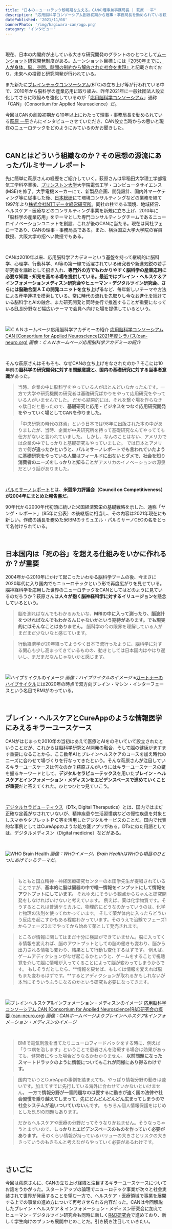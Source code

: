 ```yaml
---
title: "日本のニューロテック黎明期を支える。CANの理事兼事務局長 | 萩原 一平"
description: "応用脳科学コンソーシアム創設初期から理事・事務局長を勤められている萩原 一平さんにインタビューさせていただき、CAN設立当時からの思いと、現在のニューロテックをどのようにみているのかお聞きした。"
datePublished: '2021/11/08'
bannerPhoto: '/img/hagiwara-can/ogp.png'
category: "インタビュー"
---
```


&nbsp;

現在、日本の内閣府が出している大きな研究開発のグラントのひとつとして[ムーンショット研究開発制度](https://descartes-search.com/media/moonshot/)がある。ムーンショット目標１には[『2050年までに、人が身体、脳、空間、時間の制約から解放された社会を実現』](https://www8.cao.go.jp/cstp/moonshot/sub1.html)と記載されており、未来への投資と研究開発が行われている。

また新たに[ブレインテックコンソーシアム](https://brain-tech.jp/)(BTC)の立ち上げ等が行われている中で、2010年から脳科学の産業応用に取り組み、昨年2021年に一般社団法人設立化してさらに取組みを強化しているのが「[応用脳科学コンソーシアム](https://www.can-neuro.org/)」通称「CAN」（Consortium for Applied Neuroscience）だ。

今回はCANの創設初期から10年以上にわたって理事・事務局長を勤められている[萩原 一平](https://www.can-neuro.org/academy/basic1_1.html)さんにインタビューさせていただき、CAN設立当時からの思いと現在のニューロテックをどのようにみているのかお聞きした。

&nbsp;


## CANとはどういう組織なのか？その思想の源流にあったパルミサーノレポート

先に簡単に萩原さんの経歴をご紹介していく。萩原さんは早稲田大学理工学部電気工学科卒業後、[プリンストン大学](https://ja.wikipedia.org/wiki/%E3%83%97%E3%83%AA%E3%83%B3%E3%82%B9%E3%83%88%E3%83%B3%E5%A4%A7%E5%AD%A6)大学院電気工学・コンピュータサイエンス(MSE)を修了。大手電機メーカーにて、新製品企画、開発設計、国内外マーケティング等に従事した後、[日本総研](https://www.jri.co.jp/)にて環境コンサルティングなどの業務を経て1997年より[株式会社NTTデータ経営研究所](https://www.nttdata-strategy.com/)。同社の柱である環境、地域経営、ヘルスケア・医療などのコンサルティング事業を新規に立ち上げ、2010年に「脳科学の産業応用」をテーマとした専門コンサルティングチームであるニューロイノベーションユニットを創設、これが後のCANに当たる。現在は同社フェローであり、CANの理事・事務局長である。また、横浜国立大学大学院の客員教授、大阪大学の招へい教授でもある。

&nbsp;

CANは2010年以来、応用脳科学アカデミーという基盤を持って継続的に脳科学、心理学、行動科学、AI等の第一線で活躍されている研究者や新進気鋭の若手研究者を講師として招き入れ、**専門外の方でもわかりやすく脳科学の産業応用に必要な知識・知見を高める場を提供している。最近ではブレイン・ヘルスケ＆アインフォメーションメディスン研究会やヒューマン・デジタルツイン研究会、さらには脳融合型ＡＩの開発ユニットを立ち上げる**など、毎年新しいテーマや方法による産学連携を模索している。常に時代の流れを先取りし今なお進化を続けている脳科学とAIの融合、また研究開発と同時並行で推進することが重要になっている[ELSI](https://elsi.osaka-u.ac.jp/what_elsi)分野など幅広いテーマで会員へ向けた場を提供しているという。

&nbsp;

![ＣＡＮホームページ応用脳科学アカデミーの紹介](https://www.can-neuro.org/consortium/img/units.png)
[応用脳科学コンソーシアム CAN [Consortium for Applied Neuroscience]2021年度シラバス(can-neuro.org)](https://www.can-neuro.org/academy/index.html)
_画像：ＣＡＮホームページ応用脳科学アカデミーの紹介_

&nbsp;

そんな萩原さんはそもそも、なぜCANの立ち上げをなされたのか？そこには10年前の**脳科学の研究開発に対する問題意識と、国内の基礎研究に対する当事者意識**があった。

> 当時、企業の中に脳科学をやっている人がほとんどいなかったんです。一方で大学や研究機関の研究者は基礎研究ばかりをやって応用研究をやっている人がいませんでした。
> だから結果的には、それを繋ぐ場を作らなきゃ駄目だと思ったので、**基礎研究と応用・ビジネスをつなぐ応用研究開発をやっていく場としてCANを作りました。** 

> 「中央研究の時代の終焉」という日本では98年に出版された本の中がありましたが、当時、企業が中央研究所を持って基礎研究なんてやってても仕方がないと言われていました。
> しかし、なんのことはない、アメリカでは企業の中でしっかりと基礎研究もやっていました。
> では日本とアメリカで**何が違ったかというと、パルミサーノレポートでも言われていたように基礎研究をやっている人間はフィールドに出ないとダメで、社会を知り消費者のニーズをしっかりと知ること**がアメリカのイノベーションの源泉だという話がありました。

&nbsp;

[パルミサーノレポート](https://xtech.nikkei.com/it/free/NC/TOKU2/20041228/1/)とは、**米競争力評議会（Council on Competitiveness）が2004年にまとめた報告書だ。**

90年代から2000年代初頭に続いた米国経済繁栄の基礎戦略を示した、通称「ヤング・レポート」（85年に公表）の後継版に相当し、その内容は2021年現在にも新しい。作成の議長を務めた米IBMのサミュエル・パルミサーノCEOの名をとって名付けられている。

&nbsp;

## 日本国内は「死の谷」を超える仕組みをいかに作れるか？が重要

2004年から2010年にかけて起こったいわゆる脳科学ブームの後、今まさに2020年代に入り国内でもニューロテックという形で再度広がりを見せている。脳神経科学を応用した世界のニューロテックをCANとしてはどのように見ているのだろうか？萩原さんは**人々が抱く脳神経科学に対するイリュージョン**を懸念しているという。

> 脳を測ればなんでもわかるみたいな、**MRIの中に入って測ったり、脳波計をつければなんでもわかるんじゃないかという期待があります。でも現実的にはそんなことはありません。**
> 脳科学の今の限界を理解している人がまだまだ少ないなと感じています。

> 行動経済学が20年経ってようやく日本で流行ったように、脳科学に対する関心も少し高まってきているものの、動きとしては日本国内はやはり遅いし、まだまだなんじゃないかと感じます。

&nbsp;

![ハイプサイクルのイメージ](https://japan.cnet.com/storage/2020/08/24/49f2e6b91a29c84dbc60091968018efd/2020_08_24_sato_nobuhiko_015_image_01.jpg)
_画像：ハイプサイクルのイメージ_
※[ガートナーのハイプサイクル](https://www.gartner.co.jp/ja/newsroom/press-releases/pr-20200819)には2020年の時点で双方向ブレイン・マシン・インターフェースという名目でBMIがのっている。

&nbsp;

## ブレイン・ヘルスケアとCureAppのような情報医学にみえるキラーユースケース

CANがはじまった2010年の当初はあえて医療とAIをのぞいていて設立されたということだが、これからは脳科学研究とAI開発の融合、そして脳の健康がますます重要になることから、ここ数年AIとブレインヘルスケアのコースを加え時代のニーズに合わせて場づくりを行なってきたという。そんな萩原さんが注目しているキラーユースケースは何なのか？萩原さんがいうにはキラーユースケースの鍵を握るキーワードとして、**デジタルセラピューテックス**を用いた**ブレイン・ヘルスケアとインフォメーション・メディスンをエビデンスベースで進めていくことが重要**だと答えてくれた。ひとつひとつ見ていこう。

&nbsp;

[デジタルセラピューティクス](https://www.sbbit.jp/article/cont1/52514)（DTx, Digital Theraputics）とは、国内ではまだ正確な定義がなされていないが、精神疾患や生活習慣病などの慢性疾患を対象としスマホやタブレットＰＣ等を活用したデジタルサービスのことだ。国内で代表的な事例としてはCureAppのような処方箋アプリがある。DTxに似た用語としては、デジタルメディスン（Digital medicine）などがある。

&nbsp;

![WHO Brain Health](https://www.who.int/images/default-source/health-topics/mental-health/cip_day2_35_low_resolution.tmb-1920v.jpg?sfvrsn=76460839_2)
_画像：WHOイメージ。Brain HealthはWHOも項目のひとつにあげているテーマだ。_

&nbsp;

> もともと国立精神・神経医療研究センターの本田学先生が提唱されていることですが、**基本的に脳は臓器の中で唯一情報をインプットにして情報をアウトプットにしています。**
> それゆえにそういう観点からちゃんと研究開発をしなければいけないと考えています。
> 例えば、薬は化学物質です。そうするとこれは普通ケミカルに、物理的にどうなのかっていうのは、化学と物理の法則を使ってわかっています。
> そして薬が体内に入ったらどういう反応を起こすかもある程度わかっています。そのうえで治験でフェーズ1からフェーズ3までやってから始めて薬として発売されます。


> ところが情報に関してはまだ十分に検証ができていません。脳に入ってくる情報を変えれば、脳のアウトプットとしての脳の働きも変わり、脳から出力される情報も変わり、結果として行動も変化するはずです。
> 例えば、ゲームアディクションがなぜ起こるかというと、ゲームをすることで視聴覚を介して脳に情報が入ってくることによって脳が変わってしまうからです。
> もしそうだとしたら、**情報を戻せば、もしくは情報を変えれば脳もまた変わるはずです。**するとアディクションが取れるかもしれないが本当にそういうふうになるのかという研究も必要になってきます。

&nbsp;

![ブレインヘルスケア&インフォメーション・メディスンのイメージ](https://www.can-neuro.org/consortium/img/rd_bhim_activities.png)
[応用脳科学コンソーシアム CAN [Consortium for Applied Neuroscience]R&D研究会の概要 (can-neuro.org)](https://www.can-neuro.org/consortium/rd.html)
_画像：CANホームページよりブレインヘルスケア&インフォメーション・メディスンのイメージ_


&nbsp;

> BMIで電気刺激を当てたりニューロフィードバックをする時に、例えば「うつ病を治します」ということで患者さんを治療する場合は効果があっても、健常者にやった場合どうなるかわかりません。
> **以前問題になったスマートドラックのように情報についてもこれが同様にあり得るわけです。**

> 国内でいうとCureAppの事例を踏まえても、やっぱり情報分野の動きは速いです。加えてすでに先行している海外に合わせていかないといけません。
> 一方で**情報分野が一番問題なのは要するに動きが速く国の法律や社会習慣を乗り越えてしまって、先にどんどんどんどん広まってしまうので社会システムが追いついていない**んです。
> もちろん個人情報保護をはじめとしたELSIの問題もあります。

> だからヘルスケアや医療の分野だってそうなりかねません。そうなっちゃうとまずいので、**しっかりとエビデンスベースのものを作っていく必要があります。**
> そのくらい情報が持っているバリューの大きさとリスクの大きさっていうのもきちんと考えながらやっていく必要があるわけです。

&nbsp;

## さいごに

今回は萩原さんに、CANの立ち上げ経緯と注目するキラーユースケースについてお話をうかがった。スタートアップの論理でニューロテック事業が次々と社会実装されて世界が発展することを望む一方で、ヘルスケア・医療領域で事業を展開する上での事業の進め方について再考させられる内容だった。CANは今回解説したブレイン・ヘルスケア & インフォメーション・メディスン研究会に加えてヒューマン・デジタルツイン研究会も同時に新しく[R&D研究会](https://www.can-neuro.org/consortium/rd.html)で進めており、新しく学生向けのプランも展開中とのことだ。引き続き注目していきたい。

&nbsp;
